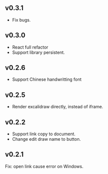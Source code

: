 ## v0.3.1

- Fix bugs.

## v0.3.0

- React full refactor
- Support library persistent.

## v0.2.6

- Support Chinese handwritting font

## v0.2.5

- Render excalidraw directly, instead of iframe.

## v0.2.2

- Support link copy to document.
- Change edit draw name to button.

## v0.2.1

Fix: open link cause error on Windows.
